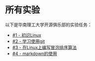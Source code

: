 # 所有实验

以下是华南理工大学开源俱乐部的实验任务：

- [#1 - 初识Linux](1-introduce-to-linux)
- [#2 - 学习使用git](2-learn-git)
- [#3 - 在Linux上编写冒泡排序算法](3-write-bubble-sort-on-linux)
- [#4 - markdown的使用](4-learn-markdown)

